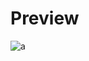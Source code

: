 # Preview 
![a](https://github.com/Eazvy/UILibs/blob/main/Librarys/TotemsModest/dZIzbRh-1509999269-1-1.png?raw=true)
